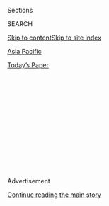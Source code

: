 <div id="app">

<div>

<div>

<div>

<div class="NYTAppHideMasthead css-1q2w90k e1suatyy0">

<div class="section css-ui9rw0 e1suatyy2">

<div class="css-eph4ug er09x8g0">

<div class="css-6n7j50">

</div>

<span class="css-1dv1kvn">Sections</span>

<div class="css-10488qs">

<span class="css-1dv1kvn">SEARCH</span>

</div>

[Skip to content](#site-content)[Skip to site index](#site-index)

</div>

<div id="masthead-section-label" class="css-1wr3we4 eaxe0e00">

[Asia
Pacific](https://www.nytimes3xbfgragh.onion/section/world/asia)

</div>

<div class="css-10698na e1huz5gh0">

</div>

</div>

<div id="masthead-bar-one" class="section hasLinks css-15hmgas e1csuq9d3">

<div class="css-uqyvli e1csuq9d0">

</div>

<div class="css-1uqjmks e1csuq9d1">

</div>

<div class="css-9e9ivx">

[](https://myaccount.nytimes3xbfgragh.onion/auth/login?response_type=cookie&client_id=vi)

</div>

<div class="css-1bvtpon e1csuq9d2">

[Today’s
Paper](https://www.nytimes3xbfgragh.onion/section/todayspaper)

</div>

</div>

</div>

</div>

<div data-aria-hidden="false">

<div id="site-content" data-role="main">

<div>

<div class="css-1aor85t" style="opacity:0.000000001;z-index:-1;visibility:hidden">

<div class="css-1hqnpie">

<div class="css-epjblv">

<span class="css-17xtcya">[Asia
Pacific](/section/world/asia)</span><span class="css-x15j1o">|</span><span class="css-fwqvlz">Samsung’s
Leader Is Indicted on Bribery
Charges</span>

</div>

<div class="css-k008qs">

<div class="css-1iwv8en">

<span class="css-18z7m18"></span>

<div>

</div>

</div>

<span class="css-1n6z4y">https://nyti.ms/2m31MmL</span>

<div class="css-1705lsu">

<div class="css-4xjgmj">

<div class="css-4skfbu" data-role="toolbar" data-aria-label="Social Media Share buttons, Save button, and Comments Panel with current comment count" data-testid="share-tools">

  - 
  - 
  - 
  - 
    
    <div class="css-6n7j50">
    
    </div>

  - 

</div>

</div>

</div>

</div>

</div>

</div>

<div class="css-13pd83m">

</div>

<div id="top-wrapper" class="css-1sy8kpn">

<div id="top-slug" class="css-l9onyx">

Advertisement

</div>

[Continue reading the main
story](#after-top)

<div class="ad top-wrapper" style="text-align:center;height:100%;display:block;min-height:250px">

<div id="top" class="place-ad" data-position="top" data-size-key="top">

</div>

</div>

<div id="after-top">

</div>

</div>

<div id="sponsor-wrapper" class="css-1hyfx7x">

<div id="sponsor-slug" class="css-19vbshk">

Supported by

</div>

[Continue reading the main
story](#after-sponsor)

<div id="sponsor" class="ad sponsor-wrapper" style="text-align:center;height:100%;display:block">

</div>

<div id="after-sponsor">

</div>

</div>

<div class="css-1vkm6nb ehdk2mb0">

# Samsung’s Leader Is Indicted on Bribery Charges

</div>

<div class="css-79elbk" data-testid="photoviewer-wrapper">

<div class="css-z3e15g" data-testid="photoviewer-wrapper-hidden">

</div>

<div class="css-1a48zt4 ehw59r15" data-testid="photoviewer-children">

![<span class="css-16f3y1r e13ogyst0" data-aria-hidden="true">Lee
Jae-yong, Samsung’s chief, in Seoul last week. He is one of the most
prominent businessmen ever to face trial in South
Korea.</span><span class="css-cnj6d5 e1z0qqy90" itemprop="copyrightHolder"><span class="css-1ly73wi e1tej78p0">Credit...</span><span><span>Kim
Hong-Ji/Reuters</span></span></span>](https://static01.graylady3jvrrxbe.onion/images/2017/03/01/world/01Indite/01Indite-articleLarge-v2.jpg?quality=75&auto=webp&disable=upscale)

</div>

</div>

<div class="css-xt80pu e12qa4dv0">

<div class="css-18e8msd">

<div class="css-vp77d3 epjyd6m0">

<div class="css-1baulvz">

By [<span class="css-1baulvz last-byline" itemprop="name">Choe
Sang-Hun</span>](http://www.nytimes3xbfgragh.onion/by/choe-sang-hun)

</div>

</div>

  - Feb. 28,
    2017

  - 
    
    <div class="css-4xjgmj">
    
    <div class="css-d8bdto" data-role="toolbar" data-aria-label="Social Media Share buttons, Save button, and Comments Panel with current comment count" data-testid="share-tools">
    
      - 
      - 
      - 
      - 
        
        <div class="css-6n7j50">
        
        </div>
    
      - 
    
    </div>
    
    </div>

</div>

</div>

<div class="section meteredContent css-1r7ky0e" name="articleBody" itemprop="articleBody">

<div class="css-1fanzo5 StoryBodyCompanionColumn">

<div class="css-53u6y8">

SEOUL, South Korea — The head of Samsung, one of the world’s largest
conglomerates, was indicted on bribery and embezzlement charges on
Tuesday, becoming one of the most prominent business tycoons ever to
face trial in South Korea.

The indictment of Lee Jae-yong, the company’s de facto leader, came at
the end of a special prosecutor’s 90-day investigation of a corruption
scandal that has already led to the [impeachment of President Park
Geun-hye](https://www.nytimes3xbfgragh.onion/2016/12/08/world/asia/south-korea-park-geun-hye-accusations-impeachment.html).
When huge crowds took to the streets in recent months to demand that she
leave office, they also called for the toppling of Mr. Lee and other
corporate titans.

Mr. Lee was
[arrested](https://www.nytimes3xbfgragh.onion/2017/02/16/world/asia/korea-samsung-lee-jae-yong.html)
on Feb. 17, a dramatic development in South Korea’s struggle to end
collusive ties between the government and the family-controlled
conglomerates, or chaebol, that dominate the economy.

Four other senior executives of Samsung were also indicted Tuesday, but
not arrested, on the same corruption charges as Mr. Lee, and three of
the four resigned. Those indictments had been expected and were not seen
as indications of a threat to the Lee family’s control of the business.

</div>

</div>

<div class="css-1fanzo5 StoryBodyCompanionColumn">

<div class="css-53u6y8">

South Koreans have grown weary of endemic corruption and the country’s
traditional leniency toward tycoons accused of white-collar crimes. For
decades, presidents have entered office vowing to end such favoritism,
but they all eventually backtracked. Anticorruption advocates say Mr.
Lee’s indictment and trial will be a test of whether the system can
finally make a dent in those cozy relationships.

Samsung, by far the largest of the chaebol, has long been a symbol of
power and wealth in a nation that has transformed itself from an
agrarian economy to one of the world’s technological powerhouses.
Samsung’s market capitalization accounts for one-fourth of the value of
all listed companies in South Korea, and its main unit, Samsung
Electronics, alone ships 20 percent of the country’s total exports.

Mr. Lee was accused of giving or promising $38 million in bribes to
[Choi
Soon-sil](https://www.nytimes3xbfgragh.onion/2016/11/01/world/asia/south-korea-park-geun-hye-choi-soon-sil.html),
a secretive confidante of Ms. Park. In return, the prosecutor said in
his indictment, Mr. Lee received political favors, most notably
government support for a merger of two Samsung affiliates in 2015 that
helped him inherit corporate control from his incapacitated father, Lee
Kun-hee.

Mr. Lee was also accused of committing perjury when he insisted during a
parliamentary hearing that he had never bribed Ms. Choi or Ms. Park. He
still claims that the “donations” Samsung paid out to Ms. Choi were
coerced, suggesting that the company was extorted.

Samsung has said it will try to clear Mr. Lee’s name at trial. It did
not immediately comment on his indictment on Tuesday. In the South
Korean system, once a suspect is formally arrested, indictment
automatically follows, unless evidence emerges that proves the person’s
innocence. Those cases are extremely rare.

</div>

</div>

<div class="css-1fanzo5 StoryBodyCompanionColumn">

<div class="css-53u6y8">

Mr. Lee, 48, a vice chairman of Samsung, has been running the company
since his father had a [heart attack
in 2014](https://www.nytimes3xbfgragh.onion/2014/05/12/business/international/samsungs-chairman-has-surgery-after-heart-attack.html).
His indictment comes after a challenging period for the company, which
issued a global recall of its Galaxy Note 7 smartphones, the most
ambitious product launched under his leadership, because they [were
prone to catching
fire](https://www.nytimes3xbfgragh.onion/2016/09/03/business/samsung-galaxy-note-battery.html).

The elder Mr. Lee was convicted of bribery and tax evasion twice but
never spent a day in jail. Each time, he was pardoned by the president
and returned to the company. At least six of the nation’s top 10 chaebol
— which generate revenue equivalent to more than 80 percent of gross
domestic product — are led by men once convicted of white-collar crimes.

Ms. Park was identified as a criminal accomplice in November, when state
prosecutors indicted Ms. Choi on charges of extorting tens of millions
of dollars from Samsung and other chaebol by leveraging her connections
with the president. But she was protected from indictment while in
office.

On Tuesday, the special prosecutor, Park Young-soo, added a bribery
charge to the case against Ms. Choi, who is already on trial. He said
Ms. Park could also face bribery and extortion charges once she leaves
office. Ms. Park denies any wrongdoing, saying the money from Samsung
was part of “donations” that businesses provided to two foundations that
prosecutors said were controlled by Ms. Choi.

Ms. Park’s presidential powers have been suspended since [the National
Assembly impeached
her](https://www.nytimes3xbfgragh.onion/2016/12/09/world/asia/south-korea-president-park-geun-hye-impeached.html)
in December. The Constitutional Court is expected to rule in the coming
weeks on whether Ms. Park should be formally ousted or reinstated and
allowed to finish her five-year term, which ends next February.

In the current scandal, Samsung was accused of making payments to Ms.
Choi in exchange for a crucial vote by the government-controlled
National Pension Service to support the 2015 merger of two Samsung
affiliates. The special prosecutor says Ms. Park ordered the pension
fund to support the merger on Mr. Lee’s behalf.

The merger caused a loss of at least $123 million for the national
pension fund, which held large stakes in the two affiliates, but it
increased the stock value of the Lee family by at least $758 million,
the prosecutor said.

The four executives under Mr. Lee who were also indicted belonged to
Samsung Electronics or to the conglomerate’s powerful, secretive
Corporate Strategy Office. Critics say the office worked mainly to
tighten the Lee family’s imperial control of the conglomerate and
enforce the father-to-son transfer of leadership. On Tuesday, Samsung
said it was disbanding the office as part of its effort to make its
corporate governance more transparent.

</div>

</div>

</div>

<div>

</div>

<div>

</div>

<div>

</div>

<div>

<div id="bottom-wrapper" class="css-1ede5it">

<div id="bottom-slug" class="css-l9onyx">

Advertisement

</div>

[Continue reading the main
story](#after-bottom)

<div id="bottom" class="ad bottom-wrapper" style="text-align:center;height:100%;display:block;min-height:90px">

</div>

<div id="after-bottom">

</div>

</div>

</div>

</div>

</div>

## Site Index

<div>

</div>

## Site Information Navigation

  - [© <span>2020</span> <span>The New York Times
    Company</span>](https://help.nytimes3xbfgragh.onion/hc/en-us/articles/115014792127-Copyright-notice)

<!-- end list -->

  - [NYTCo](https://www.nytco.com/)
  - [Contact
    Us](https://help.nytimes3xbfgragh.onion/hc/en-us/articles/115015385887-Contact-Us)
  - [Work with us](https://www.nytco.com/careers/)
  - [Advertise](https://nytmediakit.com/)
  - [T Brand Studio](http://www.tbrandstudio.com/)
  - [Your Ad
    Choices](https://www.nytimes3xbfgragh.onion/privacy/cookie-policy#how-do-i-manage-trackers)
  - [Privacy](https://www.nytimes3xbfgragh.onion/privacy)
  - [Terms of
    Service](https://help.nytimes3xbfgragh.onion/hc/en-us/articles/115014893428-Terms-of-service)
  - [Terms of
    Sale](https://help.nytimes3xbfgragh.onion/hc/en-us/articles/115014893968-Terms-of-sale)
  - [Site
    Map](https://spiderbites.nytimes3xbfgragh.onion)
  - [Help](https://help.nytimes3xbfgragh.onion/hc/en-us)
  - [Subscriptions](https://www.nytimes3xbfgragh.onion/subscription?campaignId=37WXW)

</div>

</div>

</div>

</div>

